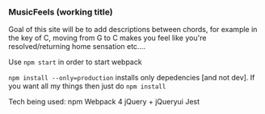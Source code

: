 ### MusicFeels (working title)

Goal of this site will be to add descriptions between chords, for example in the key of C, moving from G to C makes you feel like you're resolved/returning home sensation etc.... 

Use `npm start` in order to start webpack

`npm install --only=production`   installs only depedencies [and not dev]. If you want all my things then just do `npm install`

Tech being used:
npm
Webpack 4
jQuery + jQueryui
Jest